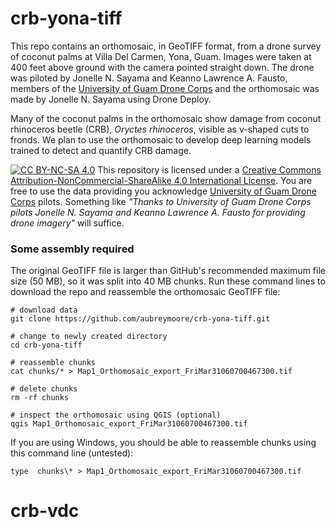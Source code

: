 # crb-yona-tiff

This repo contains an orthomosaic, in GeoTIFF format, from a drone survey of coconut palms at Villa Del Carmen, Yona, Guam. 
Images were taken at 400 feet above ground with the camera pointed straight down.
The drone was piloted by Jonelle N. Sayama and Keanno Lawrence A. Fausto, members of the [University of Guam Drone Corps](https://www.uog.edu/nasa-guam-space-grant/uog-drone-corps) and the orthomosaic was made by Jonelle N. Sayama using Drone Deploy. 

Many of the coconut palms in the orthomosaic show damage from coconut rhinoceros beetle (CRB), *Oryctes rhinoceros*, visible as v-shaped cuts to fronds. We plan to use the orthomosaic to develop deep learning models trained to detect and quantify CRB damage. 

[![CC BY-NC-SA 4.0][cc-by-nc-sa-image]][cc-by-nc-sa]
This repository is licensed under a [Creative Commons Attribution-NonCommercial-ShareAlike 4.0 International License][cc-by-nc-sa].
You are free to use the data providing you acknowledge [University of Guam Drone Corps](https://www.uog.edu/nasa-guam-space-grant/uog-drone-corps) pilots. Something like *"Thanks to University of Guam Drone Corps pilots Jonelle N. Sayama and Keanno Lawrence A. Fausto for providing drone imagery"* will suffice.

[cc-by-nc-sa]: http://creativecommons.org/licenses/by-nc-sa/4.0/
[cc-by-nc-sa-image]: https://licensebuttons.net/l/by-nc-sa/4.0/88x31.png

### Some assembly required

The original GeoTIFF file is larger than GitHub's recommended maximum file size (50 MB), so it was split into 40 MB chunks. Run these command lines to download the repo and reassemble the orthomosaic GeoTIFF file:
```
# download data
git clone https://github.com/aubreymoore/crb-yona-tiff.git

# change to newly created directory
cd crb-yona-tiff

# reassemble chunks
cat chunks/* > Map1_Orthomosaic_export_FriMar31060700467300.tif

# delete chunks
rm -rf chunks

# inspect the orthomosaic using QGIS (optional)
qgis Map1_Orthomosaic_export_FriMar31060700467300.tif
```

If you are using Windows, you should be able to reassemble chunks using this command line (untested):
```
type  chunks\* > Map1_Orthomosaic_export_FriMar31060700467300.tif  
```
# crb-vdc
